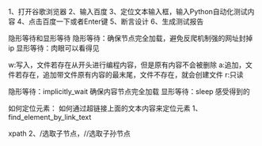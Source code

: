 1、打开谷歌浏览器
2、输入百度
3、定位文本输入框，输入Python自动化测试内容
4、点击百度一下或者Enter键
5、断言设计
6、生成测试报告


隐形等待和显形等待
隐形等待：确保节点完全加载，避免反爬机制强的网址封掉ip
显形等待：肉眼可以看得见

w:写入，文件若存在从开头进行编程内容，但是原有内容不会被删除
a:追加，文件若存在，追加带文件原有内容的最末尾，文件不存在，就会创建文件
r:只读

隐形等待：implicitly_wait   确保内容节点完全加载
显形等待：sleep  感受得到的

如何定位元素：
如何通过超链接上面的文本内容来定位元素
1、find_element_by_link_text

xpath
2、/选取子节点，//选取子孙节点